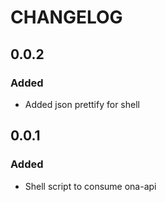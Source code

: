 # CHANGELOG

## 0.0.2
### Added 
- Added json prettify for shell

## 0.0.1
### Added
- Shell script to consume ona-api